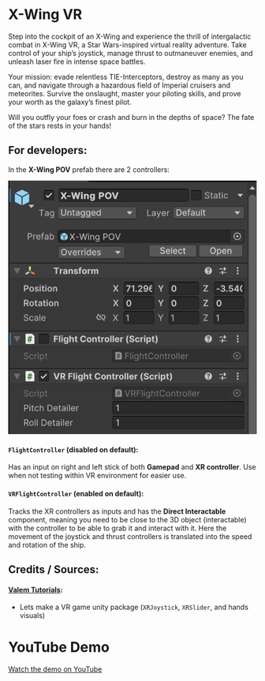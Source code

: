 # X-Wing VR

Step into the cockpit of an X-Wing and experience the thrill of intergalactic combat in X-Wing VR, a Star Wars-inspired virtual reality adventure. Take control of your ship’s joystick, manage thrust to outmaneuver enemies, and unleash laser fire in intense space battles.

Your mission: evade relentless TIE-Interceptors, destroy as many as you can, and navigate through a hazardous field of Imperial cruisers and meteorites. Survive the onslaught, master your piloting skills, and prove your worth as the galaxy’s finest pilot.

Will you outfly your foes or crash and burn in the depths of space? The fate of the stars rests in your hands!

## For developers:

In the **X-Wing POV** prefab there are 2 controllers:

![X-Wing POV prefab components](images/image.png)

#### `FlightController` (disabled on default):

Has an input on right and left stick of both **Gamepad** and **XR controller**. Use when not testing within VR environment for easier use.

#### `VRFlightController` (enabled on default):

Tracks the XR controllers as inputs and has the **Direct Interactable** component, meaning you need to be close to the 3D object (interactable) with the controller to be able to grab it and interact with it. Here the movement of the joystick and thrust controllers is translated into the speed and rotation of the ship. 

## Credits / Sources:

#### [Valem Tutorials](https://www.youtube.com/@ValemTutorials):

- Lets make a VR game unity package (`XRJoystick`, `XRSlider`, and hands visuals)

# YouTube Demo
[Watch the demo on YouTube](https://www.youtube.com/watch?v=js29IL71DP4)
